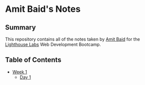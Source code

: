 # Amit Baid's Notes

## Summary

This repository contains all of the notes taken by [Amit Baid](https://github.com/Abaid77) for the [Lighthouse Labs](https://lighthouselabs.ca) Web Development Bootcamp.

## Table of Contents

* [Week 1](/Week_1)
  * [Day 1](/Week_1/Day_1)
